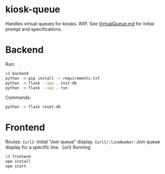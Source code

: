 # kiosk-queue
Handles virtual queues for kiosks. WIP. See [VirtualQueue.md](VirtualQueue.md) for initial prompt and specifications.

# Backend
Run:
```sh
cd backend
python -m pip install -r requirements.txt
python -m flask --app . init-db
python -m flask --app . run
```

Commands:
```sh
python -m flask reset-db
```

# Frontend
Routes:
`{url}`: Initial "Join queue" display.
`{url}/:lineNumber`: Join queue display for a specific line.
`{url}
Running:
```sh
cd frontend
npm install
npm start
```